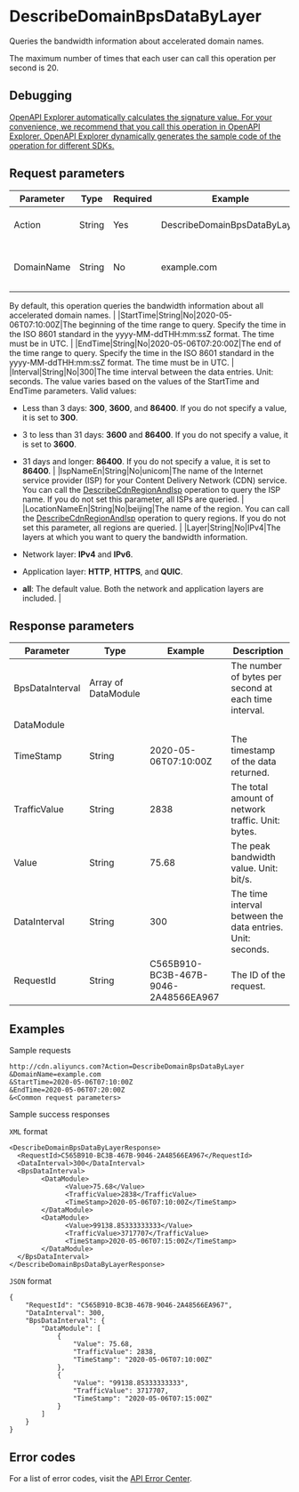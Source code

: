 # DescribeDomainBpsDataByLayer

Queries the bandwidth information about accelerated domain names.

The maximum number of times that each user can call this operation per second is 20.

## Debugging

[OpenAPI Explorer automatically calculates the signature value. For your convenience, we recommend that you call this operation in OpenAPI Explorer. OpenAPI Explorer dynamically generates the sample code of the operation for different SDKs.](https://api.aliyun.com/#product=Cdn&api=DescribeDomainBpsDataByLayer&type=RPC&version=2018-05-10)

## Request parameters

|Parameter|Type|Required|Example|Description|
|---------|----|--------|-------|-----------|
|Action|String|Yes|DescribeDomainBpsDataByLayer|The operation that you want to perform. Set the value to **DescribeDomainBpsDataByLayer**. |
|DomainName|String|No|example.com|The accelerated domain names that you want to query. Separate multiple domain names with commas \(,\).

 By default, this operation queries the bandwidth information about all accelerated domain names. |
|StartTime|String|No|2020-05-06T07:10:00Z|The beginning of the time range to query. Specify the time in the ISO 8601 standard in the yyyy-MM-ddTHH:mm:ssZ format. The time must be in UTC. |
|EndTime|String|No|2020-05-06T07:20:00Z|The end of the time range to query. Specify the time in the ISO 8601 standard in the yyyy-MM-ddTHH:mm:ssZ format. The time must be in UTC. |
|Interval|String|No|300|The time interval between the data entries. Unit: seconds. The value varies based on the values of the StartTime and EndTime parameters. Valid values:

 -   Less than 3 days: **300**, **3600**, and **86400**. If you do not specify a value, it is set to **300**.
-   3 to less than 31 days: **3600** and **86400**. If you do not specify a value, it is set to **3600**.
-   31 days and longer: **86400**. If you do not specify a value, it is set to **86400**. |
|IspNameEn|String|No|unicom|The name of the Internet service provider \(ISP\) for your Content Delivery Network \(CDN\) service. You can call the [DescribeCdnRegionAndIsp](~~91077~~) operation to query the ISP name. If you do not set this parameter, all ISPs are queried. |
|LocationNameEn|String|No|beijing|The name of the region. You can call the [DescribeCdnRegionAndIsp](~~91077~~) operation to query regions. If you do not set this parameter, all regions are queried. |
|Layer|String|No|IPv4|The layers at which you want to query the bandwidth information.

 -   Network layer: **IPv4** and **IPv6**.
-   Application layer: **HTTP**, **HTTPS**, and **QUIC**.
-   **all**: The default value. Both the network and application layers are included. |

## Response parameters

|Parameter|Type|Example|Description|
|---------|----|-------|-----------|
|BpsDataInterval|Array of DataModule| |The number of bytes per second at each time interval. |
|DataModule| | | |
|TimeStamp|String|2020-05-06T07:10:00Z|The timestamp of the data returned. |
|TrafficValue|String|2838|The total amount of network traffic. Unit: bytes. |
|Value|String|75.68|The peak bandwidth value. Unit: bit/s. |
|DataInterval|String|300|The time interval between the data entries. Unit: seconds. |
|RequestId|String|C565B910-BC3B-467B-9046-2A48566EA967|The ID of the request. |

## Examples

Sample requests

```
http://cdn.aliyuncs.com?Action=DescribeDomainBpsDataByLayer
&DomainName=example.com
&StartTime=2020-05-06T07:10:00Z
&EndTime=2020-05-06T07:20:00Z
&<Common request parameters>
```

Sample success responses

`XML` format

```
<DescribeDomainBpsDataByLayerResponse>
  <RequestId>C565B910-BC3B-467B-9046-2A48566EA967</RequestId>
  <DataInterval>300</DataInterval>
  <BpsDataInterval>
        <DataModule>
              <Value>75.68</Value>
              <TrafficValue>2838</TrafficValue>
              <TimeStamp>2020-05-06T07:10:00Z</TimeStamp>
        </DataModule>
        <DataModule>
              <Value>99138.85333333333</Value>
              <TrafficValue>3717707</TrafficValue>
              <TimeStamp>2020-05-06T07:15:00Z</TimeStamp>
        </DataModule>
  </BpsDataInterval>
</DescribeDomainBpsDataByLayerResponse>
```

`JSON` format

```
{
	"RequestId": "C565B910-BC3B-467B-9046-2A48566EA967",
	"DataInterval": 300,
	"BpsDataInterval": {
		"DataModule": [
			{
				"Value": 75.68,
				"TrafficValue": 2838,
				"TimeStamp": "2020-05-06T07:10:00Z"
			},
			{
				"Value": "99138.85333333333",
				"TrafficValue": 3717707,
				"TimeStamp": "2020-05-06T07:15:00Z"
			}
		]
	}
}
```

## Error codes

For a list of error codes, visit the [API Error Center](https://error-center.alibabacloud.com/status/product/Cdn).

